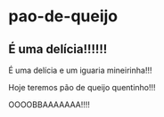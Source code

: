 # pao-de-queijo

## É uma delícia!!!!!!

É uma delícia e um iguaria mineirinha!!!

Hoje teremos pão de queijo quentinho!!!

OOOOBBAAAAAAA!!!!